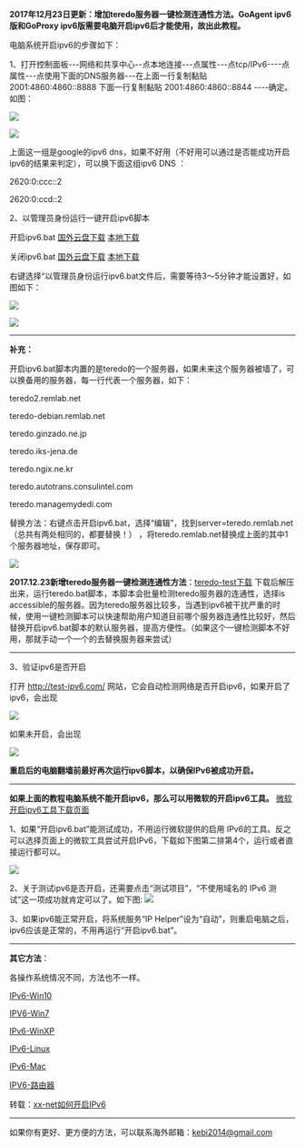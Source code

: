 **2017年12月23日更新：增加teredo服务器一键检测连通性方法。GoAgent ipv6版和GoProxy ipv6版需要电脑开启ipv6后才能使用，故出此教程。**

电脑系统开启ipv6的步骤如下：

1、打开控制面板---网络和共享中心--点本地连接---点属性---点tcp/IPv6----点属性---点使用下面的DNS服务器---在上面一行复制黏贴 2001:4860:4860::8888 下面一行复制黏贴 2001:4860:4860::8844 ----确定。如图：

![](https://raw.githubusercontent.com/Alvin9999/pac2/master/goagent_ipv6/ipv6-1.PNG)

![](https://raw.githubusercontent.com/Alvin9999/pac2/master/goagent_ipv6/ipv6-2.png)

上面这一组是google的ipv6 dns，如果不好用（不好用可以通过是否能成功开启ipv6的结果来判定），可以换下面这组ipv6 DNS ：

2620:0:ccc::2

2620:0:ccd::2

2、以管理员身份运行一键开启ipv6脚本

开启ipv6.bat [国外云盘下载](https://nofile.io/f/z6kjYEP42St/%E5%BC%80%E5%90%AFipv6.bat) [本地下载](http://45.32.141.248:8000/f/1679fb1b2d/?raw=1)

关闭ipv6.bat [国外云盘下载](https://nofile.io/f/v1GCKWvgS9z/%E5%85%B3%E9%97%ADipv6.bat) [本地下载](http://45.32.141.248:8000/f/6a0270b4eb/?raw=1)

右键选择“以管理员身份运行ipv6.bat文件后，需要等待3～5分钟才能设置好，如图如下：

![](https://raw.githubusercontent.com/Alvin9999/pac2/master/ipv6-13.PNG)

![](https://raw.githubusercontent.com/Alvin9999/pac2/master/goagent_ipv6/ipv6-4.PNG)

***

**补充：**

开启ipv6.bat脚本内置的是teredo的一个服务器，如果未来这个服务器被墙了，可以换备用的服务器，每一行代表一个服务器，如下：

teredo2.remlab.net

teredo-debian.remlab.net

teredo.ginzado.ne.jp

teredo.iks-jena.de

teredo.ngix.ne.kr

teredo.autotrans.consulintel.com

teredo.managemydedi.com

替换方法：右键点击开启ipv6.bat，选择“编辑”，找到server=teredo.remlab.net （总共有两处相同的，都要替换！） ，将teredo.remlab.net替换成上面的其中1个服务器地址，保存即可。

![](https://raw.githubusercontent.com/Alvin9999/pac2/master/ipv6/ipv6-102.PNG)

**2017.12.23新增teredo服务器一键检测连通性方法**：[teredo-test下载](https://nofile.io/f/hQp2Fu0GRFu/teredo-test.rar)
下载后解压出来，运行teredo.bat脚本，本脚本会批量检测teredo服务器的连通性，选择is accessible的服务器。因为teredo服务器比较多，当遇到ipv6被干扰严重的时候，使用一键检测脚本可以快速帮助用户知道目前哪个服务器连通性比较好，然后替换开启ipv6.bat脚本的默认服务器，提高方便性。（如果这个一键检测脚本不好用，那就手动一个一个的去替换服务器来尝试）

***

3、验证ipv6是否开启

打开 http://test-ipv6.com/ 网站，它会自动检测网络是否开启ipv6，如果开启了ipv6，会出现

![](https://raw.githubusercontent.com/Alvin9999/pac2/master/goagent_ipv6/ipv6-5.PNG)

如果未开启，会出现

![](https://raw.githubusercontent.com/Alvin9999/pac2/master/goagent_ipv6/ipv6-0.PNG)

**重启后的电脑翻墙前最好再次运行ipv6脚本，以确保IPv6被成功开启。**

***

**如果上面的教程电脑系统不能开启ipv6，那么可以用微软的开启ipv6工具。** [微软开启ipv6工具下载页面](https://support.microsoft.com/zh-cn/help/929852/how-to-disable-ipv6-or-its-components-in-windows)  

1、如果“开启ipv6.bat”能测试成功，不用运行微软提供的启用 IPv6的工具。反之可以选择页面上的微软工具尝试开启IPv6，下载如下图第二排第4个，运行或者直接运行都可以。

![](https://raw.githubusercontent.com/Alvin9999/pac2/master/ipv6/ipv6999.PNG)

2、关于测试ipv6是否开启，还需要点击“测试项目”，“不使用域名的 IPv6 测试”这一项成功就肯定可以了。如下图:
![](https://raw.githubusercontent.com/abchb99/file/abchb99-patch-1/v6.jpg)

3、如果ipv6能正常开启，将系统服务“IP Helper”设为“自动”，则重启电脑之后，ipv6应该是正常的，不用再运行“开启ipv6.bat”。


***


**其它方法**：

各操作系统情况不同，方法也不一样。

[IPv6-Win10](https://github.com/XX-net/XX-Net/wiki/IPv6-Win10)

[IPV6-Win7](https://github.com/XX-net/XX-Net/wiki/IPV6-Win7)

[IPv6-WinXP](https://github.com/XX-net/XX-Net/wiki/IPv6-WinXP)

[IPv6-Linux](https://github.com/XX-net/XX-Net/wiki/IPv6-Linux)

[IPv6-Mac](https://github.com/XX-net/XX-Net/wiki/IPv6-Mac)

[IPV6-路由器](https://github.com/XX-net/XX-Net/wiki/IPV6-%E8%B7%AF%E7%94%B1%E5%99%A8)

转载：[xx-net如何开启IPv6](https://github.com/XX-net/XX-Net/wiki/%E5%A6%82%E4%BD%95%E5%BC%80%E5%90%AFIPv6)  


***


如果你有更好、更方便的方法，可以联系海外邮箱：kebi2014@gmail.com
